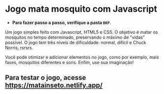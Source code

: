 # Jogo mata mosquito com Javascript

- **Para fazer passo a passo, verifique a pasta `BKP`.**

Um jogo simples feito com Javascript, HTML5 e CSS. O objetivo é matar os mosquitos no tempo determinado, preservando o máximo de "vidas" possível.
O jogo tem três níveis de dificuldade: normal, difícil e Chuck Norris, rsrsrs.

Você pode otimizar e adicionar elementos no jogo, como por exemplo, mais fases, mosquitos diferentes e sons. Enfim, use sua imaginação!

## Para testar o jogo, acesse https://matainseto.netlify.app/
